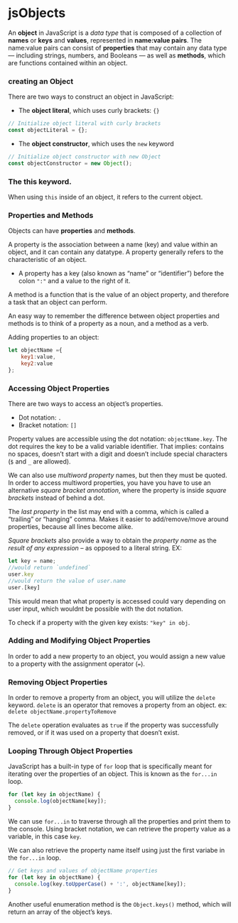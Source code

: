 # jsObjects

An **object** in JavaScript is a *data type* that is composed of a collection of **names** or **keys** and **values**, represented in **name:value pairs**. The name:value pairs can consist of **properties** that may contain any data type — including strings, numbers, and Booleans — as well as **methods**, which are functions contained within an object.

### creating an Object

There are two ways to construct an object in JavaScript:
-   The **object literal**, which uses curly brackets: `{}`
```JavaScript
// Initialize object literal with curly brackets
const objectLiteral = {};
```

-   The **object constructor**, which uses the `new` keyword
```js
// Initialize object constructor with new Object
const objectConstructor = new Object();
```



  ### The **this** keyword. 
  When using `this` inside of an object, it refers to the current object.
  

### Properties and Methods

Objects can have **properties** and **methods**.

A property is the association between a name (key) and value within an object, and it can contain any datatype. A property generally refers to the characteristic of an object.
- A property has a key (also known as “name” or “identifier”) before the colon `":"` and a value to the right of it.

A method is a function that is the value of an object property, and therefore a task that an object can perform.

An easy way to remember the difference between object properties and methods is to think of a property as a noun, and a method as a verb.

Adding properties to an object:
```js
let objectName ={
	key1:value,
	key2:value
};
```


### Accessing Object Properties

There are two ways to access an object’s properties.

-   Dot notation: `.`
-   Bracket notation: `[]`

Property values are accessible using the dot notation: `objectName.key`.
The dot requires the key to be a valid variable identifier. That implies: contains no spaces, doesn’t start with a digit and doesn’t include special characters (`$` and `_` are allowed).

We can also use *multiword property* names, but then they must be quoted. In order to access multiword properties, you have you have to use an alternative *square bracket annotation*, where the property is inside *square brackets* instead of behind a dot. 

The *last property* in the list may end with a comma, which is called a “trailing” or “hanging” comma. Makes it easier to add/remove/move around properties, because all lines become alike.

*Square brackets* also provide a way to obtain the *property name* as the *result of any expression* – as opposed to a literal string.
 EX: 
 ```js
 let key = name;
 //would return `undefined`
 user.key 
 //would return the value of user.name
 user.[key]  
 ```
This would mean that what property is accessed could vary depending on user input, which wouldnt be possible with the dot notation. 


To check if a property with the given key exists: `"key" in obj`.

### Adding and Modifying Object Properties

In order to add a new property to an object, you would assign a new value to a property with the assignment operator (`=`).

### Removing Object Properties

In order to remove a property from an object, you will utilize the `delete` keyword. `delete` is an operator that removes a property from an object.
ex: `delete objectName.propertyToRemove`

The `delete` operation evaluates as `true` if the property was successfully removed, or if it was used on a property that doesn’t exist.

### Looping Through Object Properties

JavaScript has a built-in type of `for` loop that is specifically meant for iterating over the properties of an object. This is known as the `for...in` loop.

```js
for (let key in objectName) {
  console.log(objectName[key]);
}
```

We can use `for...in` to traverse through all the properties  and print them to the console. Using bracket notation, we can retrieve the property value as a variable, in this case `key`.

We can also retrieve the property name itself using just the first variabe in the `for...in` loop.

```js
// Get keys and values of objectName properties
for (let key in objectName) {
  console.log(key.toUpperCase() + ':', objectName[key]);
}
```

Another useful enumeration method is the `Object.keys()` method, which will return an array of the object’s keys.